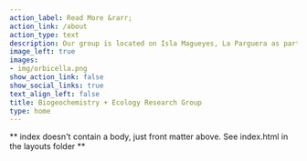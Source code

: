 ```yaml
---
action_label: Read More &rarr;
action_link: /about
action_type: text
description: Our group is located on Isla Magueyes, La Parguera as part of the [Department of Marine Sciences](https://www.uprm.edu/cima/) at the [University of Puerto Rico Mayagüez](https://www.uprm.edu/). We seek to understand how the biogeochemistry of nearshore waters and the maintenance of coral reef structures are affected by local impacts and global environmental change with an emphasis on the coastal ecosystems of Puerto Rico. 
image_left: true
images:
- img/orbicella.png
show_action_link: false
show_social_links: true
text_align_left: false
title: Biogeochemistry + Ecology Research Group
type: home
---
```


\*\* index doesn't contain a body, just front matter above. See index.html in the layouts folder \*\*
